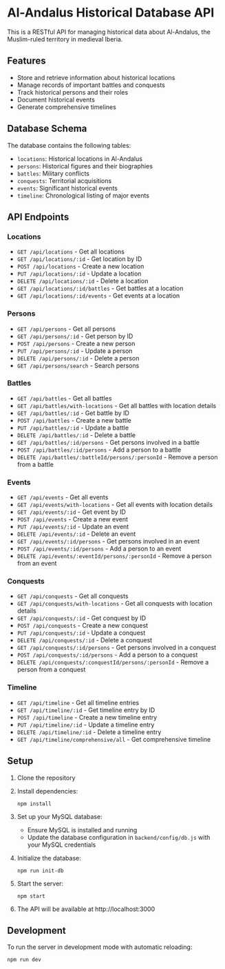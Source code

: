 # Al-Andalus Historical Database API

This is a RESTful API for managing historical data about Al-Andalus, the Muslim-ruled territory in medieval Iberia.

## Features

- Store and retrieve information about historical locations
- Manage records of important battles and conquests
- Track historical persons and their roles
- Document historical events
- Generate comprehensive timelines

## Database Schema

The database contains the following tables:

- `locations`: Historical locations in Al-Andalus
- `persons`: Historical figures and their biographies
- `battles`: Military conflicts
- `conquests`: Territorial acquisitions
- `events`: Significant historical events
- `timeline`: Chronological listing of major events

## API Endpoints

### Locations
- `GET /api/locations` - Get all locations
- `GET /api/locations/:id` - Get location by ID
- `POST /api/locations` - Create a new location
- `PUT /api/locations/:id` - Update a location
- `DELETE /api/locations/:id` - Delete a location
- `GET /api/locations/:id/battles` - Get battles at a location
- `GET /api/locations/:id/events` - Get events at a location

### Persons
- `GET /api/persons` - Get all persons
- `GET /api/persons/:id` - Get person by ID
- `POST /api/persons` - Create a new person
- `PUT /api/persons/:id` - Update a person
- `DELETE /api/persons/:id` - Delete a person
- `GET /api/persons/search` - Search persons

### Battles
- `GET /api/battles` - Get all battles
- `GET /api/battles/with-locations` - Get all battles with location details
- `GET /api/battles/:id` - Get battle by ID
- `POST /api/battles` - Create a new battle
- `PUT /api/battles/:id` - Update a battle
- `DELETE /api/battles/:id` - Delete a battle
- `GET /api/battles/:id/persons` - Get persons involved in a battle
- `POST /api/battles/:id/persons` - Add a person to a battle
- `DELETE /api/battles/:battleId/persons/:personId` - Remove a person from a battle

### Events
- `GET /api/events` - Get all events
- `GET /api/events/with-locations` - Get all events with location details
- `GET /api/events/:id` - Get event by ID
- `POST /api/events` - Create a new event
- `PUT /api/events/:id` - Update an event
- `DELETE /api/events/:id` - Delete an event
- `GET /api/events/:id/persons` - Get persons involved in an event
- `POST /api/events/:id/persons` - Add a person to an event
- `DELETE /api/events/:eventId/persons/:personId` - Remove a person from an event

### Conquests
- `GET /api/conquests` - Get all conquests
- `GET /api/conquests/with-locations` - Get all conquests with location details
- `GET /api/conquests/:id` - Get conquest by ID
- `POST /api/conquests` - Create a new conquest
- `PUT /api/conquests/:id` - Update a conquest
- `DELETE /api/conquests/:id` - Delete a conquest
- `GET /api/conquests/:id/persons` - Get persons involved in a conquest
- `POST /api/conquests/:id/persons` - Add a person to a conquest
- `DELETE /api/conquests/:conquestId/persons/:personId` - Remove a person from a conquest

### Timeline
- `GET /api/timeline` - Get all timeline entries
- `GET /api/timeline/:id` - Get timeline entry by ID
- `POST /api/timeline` - Create a new timeline entry
- `PUT /api/timeline/:id` - Update a timeline entry
- `DELETE /api/timeline/:id` - Delete a timeline entry
- `GET /api/timeline/comprehensive/all` - Get comprehensive timeline

## Setup

1. Clone the repository
2. Install dependencies:
   ```
   npm install
   ```
3. Set up your MySQL database:
   - Ensure MySQL is installed and running
   - Update the database configuration in `backend/config/db.js` with your MySQL credentials

4. Initialize the database:
   ```
   npm run init-db
   ```

5. Start the server:
   ```
   npm start
   ```

6. The API will be available at http://localhost:3000

## Development

To run the server in development mode with automatic reloading:
```
npm run dev
``` 